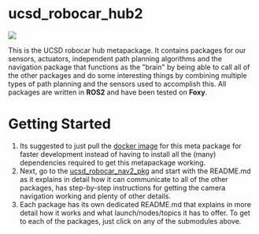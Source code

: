 # ucsd_robocar_hub2

<img src="ucsd_ros_logo.png">

This is the UCSD robocar hub metapackage. It contains packages for our sensors, actuators, independent path planning algorithms and the navigation package that functions as the "brain" by being able to call all of the other packages and do some interesting things by combining multiple types of path planning and the sensors used to accomplish this. All packages are written in **ROS2** and have been tested on **Foxy**.

# Getting Started 
1. Its suggested to just pull the <a href="https://hub.docker.com/repository/docker/djnighti/ucsd_robocar" >docker image</a> for this meta package for faster development instead of having to install all the (many) dependencies required to get this metapackage working.
1. Next, go to the <a href="https://gitlab.com/ucsd_robocar/ucsd_robocar_nav2_pkg" >ucsd_robocar_nav2_pkg</a> and start with the README.md as it explains in detail how it can communicate to all of the other packages, has step-by-step instructions for getting the camera navigation working and plenty of other details.
1. Each package has its own dedicated README.md that explains in more detail how it works and what launch/nodes/topics it has to offer. To get to each of the packages, just click on any of the submodules above. 
